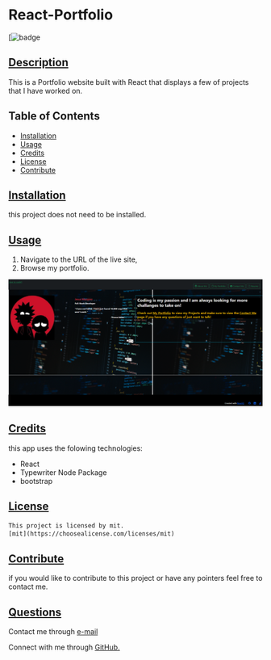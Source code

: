 
  # React-Portfolio
  [![badge](https://img.shields.io/badge/license-mit-blueviolet)
      
  ## [Description](table-of-conents)
  
  This is a Portfolio website built with React that displays a few of  projects that I have worked on.
 
  
  ## Table of Contents 
  
  * [Installation](#installation)
  * [Usage](#usage)
  * [Credits](#credits)
  * [License](#license)
  * [Contribute](#contribute)
  
  
  ## [Installation](#table-of-contents)

  this project does not need to be installed.
  
  ## [Usage](#table-of-contents)

  1. Navigate to the URL of the live site, 
  2. Browse my portfolio.

  ![portfolio-screenshot](src/assets/portfolio.png)
  
  ## [Credits](#table-of-contents)
  
  this app uses the folowing technologies:
  -  React 
  - Typewriter Node Package  
  - bootstrap 
  
  ## [License](#table-of-contents)
  
   
    This project is licensed by mit.
    [mit](https://choosealicense.com/licenses/mit)
  
      
  
  ## [Contribute](#table-of-contents)
  
  if you would like to contribute to this project or have any pointers  feel free to contact me.
  
  ## [Questions](#table-of-contents)
  
  
Contact me through [e-mail](mailto:marquez.jay444@gmail.com)

Connect with me through [GitHub.](https://www.github.com/Jay-MM)
  